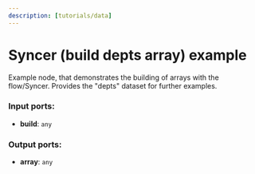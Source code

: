 ```yaml
---
description: [tutorials/data]
---
```


# Syncer (build depts array) example

Example node, that demonstrates the building of arrays with the flow/Syncer. Provides the "depts" dataset for further examples.

### Input ports:

* __build__: `any`

### Output ports:

* __array__: `any`

